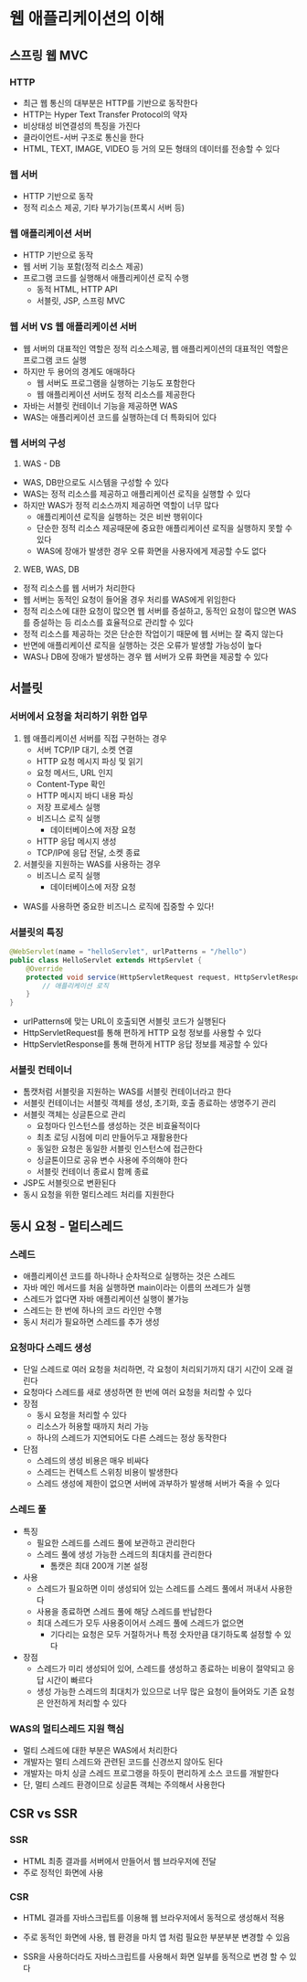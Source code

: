 # 웹 애플리케이션의 이해
## 스프링 웹 MVC
### HTTP
- 최근 웹 통신의 대부분은 HTTP를 기반으로 동작한다
- HTTP는 Hyper Text Transfer Protocol의 약자
- 비상태성 비연결성의 특징을 가진다
- 클라이언트-서버 구조로 통신을 한다
- HTML, TEXT, IMAGE, VIDEO 등 거의 모든 형태의 데이터를 전송할 수 있다

### 웹 서버
- HTTP 기반으로 동작
- 정적 리소스 제공, 기타 부가기능(프록시 서버 등)

### 웹 애플리케이션 서버
- HTTP 기반으로 동작
- 웹 서버 기능 포함(정적 리소스 제공)
- 프로그램 코드를 실행해서 애플리케이션 로직 수행
  - 동적 HTML, HTTP API
  - 서블릿, JSP, 스프링 MVC

### 웹 서버 VS 웹 애플리케이션 서버
- 웹 서버의 대표적인 역할은 정적 리소스제공, 웹 애플리케이션의 대표적인 역할은 프로그램 코드 실행
- 하지만 두 용어의 경계도 애매하다
  - 웹 서버도 프로그램을 실행하는 기능도 포함한다
  - 웹 애플리케이션 서버도 정적 리소스를 제공한다
- 자바는 서블릿 컨테이너 기능을 제공하면 WAS
- WAS는 애플리케이션 코드를 실행하는데 더 특화되어 있다

### 웹 서버의 구성
1. WAS - DB
- WAS, DB만으로도 시스템을 구성할 수 있다
- WAS는 정적 리소스를 제공하고 애플리케이션 로직을 실행할 수 있다
- 하지만 WAS가 정적 리소스까지 제공하면 역할이 너무 많다
  - 애플리케이션 로직을 실행하는 것은 비싼 행위이다
  - 단순한 정적 리소스 제공때문에 중요한 애플리케이션 로직을 실행하지 못할 수 있다
  - WAS에 장애가 발생한 경우 오류 화면을 사용자에게 제공할 수도 없다

2. WEB, WAS, DB
- 정적 리소스를 웹 서버가 처리한다
- 웹 서버는 동적인 요청이 들어올 경우 처리를 WAS에게 위임한다
- 정적 리소스에 대한 요청이 많으면 웹 서버를 증설하고, 동적인 요청이 많으면 WAS를 증설하는 등 리소스를 효율적으로 관리할 수 있다
- 정적 리소스를 제공하는 것은 단순한 작업이기 때문에 웹 서버는 잘 죽지 않는다
- 반면에 애플리케이션 로직을 실행하는 것은 오류가 발생할 가능성이 높다
- WAS나 DB에 장애가 발생하는 경우 웹 서버가 오류 화면을 제공할 수 있다

## 서블릿
### 서버에서 요청을 처리하기 위한 업무
1. 웹 애플리케이션 서버를 직접 구현하는 경우
   - 서버 TCP/IP 대기, 소켓 연결
   - HTTP 요청 메시지 파싱 및 읽기
   - 요청 메서드, URL 인지
   - Content-Type 확인
   - HTTP 메시지 바디 내용 파싱
   - 저장 프로세스 실행
   - 비즈니스 로직 실행
     - 데이터베이스에 저장 요청
   - HTTP 응답 메시지 생성 
   - TCP/IP에 응답 전달, 소켓 종료
2. 서블릿을 지원하는 WAS를 사용하는 경우
   - 비즈니스 로직 실행
       - 데이터베이스에 저장 요청

- WAS를 사용하면 중요한 비즈니스 로직에 집중할 수 있다!

### 서블릿의 특징

```java
@WebServlet(name = "helloServlet", urlPatterns = "/hello")
public class HelloServlet extends HttpServlet {
    @Override
    protected void service(HttpServletRequest request, HttpServletResponse resopnse) {
        // 애플리케이션 로직
    }
}
```
- urlPatterns에 맞는 URL이 호출되면 서블릿 코드가 실행된다
- HttpServletRequest를 통해 편하게 HTTP 요청 정보를 사용할 수 있다
- HttpServletResponse를 통해 편하게 HTTP 응답 정보를 제공할 수 있다

### 서블릿 컨테이너
- 톰캣처럼 서블릿을 지원하는 WAS를 서블릿 컨테이너라고 한다
- 서블릿 컨테이너는 서블릿 객체를 생성, 초기화, 호출 종료하는 생명주기 관리
- 서블릿 객체는 싱글톤으로 관리
  - 요청마다 인스턴스를 생성하는 것은 비효율적이다
  - 최초 로딩 시점에 미리 만들어두고 재활용한다
  - 동일한 요청은 동일한 서블릿 인스턴스에 접근한다
  - 싱글톤이므로 공유 변수 사용에 주의해야 한다
  - 서블릿 컨테이너 종료시 함께 종료
- JSP도 서블릿으로 변환된다
- 동시 요청을 위한 멀티스레드 처리를 지원한다

## 동시 요청 - 멀티스레드
### 스레드
- 애플리케이션 코드를 하나하나 순차적으로 실행하는 것은 스레드
- 자바 메인 메서드를 처음 실행하면 main이라는 이름의 쓰레드가 실행
- 스레드가 없다면 자바 애플리케이션 실행이 불가능
- 스레드는 한 번에 하나의 코드 라인만 수행
- 동시 처리가 필요하면 스레드를 추가 생성

### 요청마다 스레드 생성
- 단일 스레드로 여러 요청을 처리하면, 각 요청이 처리되기까지 대기 시간이 오래 걸린다
- 요청마다 스레드를 새로 생성하면 한 번에 여러 요청을 처리할 수 있다
- 장점
  - 동시 요청을 처리할 수 있다
  - 리소스가 허용할 때까지 처리 가능
  - 하나의 스레드가 지연되어도 다른 스레드는 정상 동작한다
- 단점
  - 스레드의 생성 비용은 매우 비싸다
  - 스레드는 컨텍스트 스위칭 비용이 발생한다
  - 스레드 생성에 제한이 없으면 서버에 과부하가 발생해 서버가 죽을 수 있다

### 스레드 풀
- 특징
  - 필요한 스레드를 스레드 풀에 보관하고 관리한다
  - 스레드 풀에 생성 가능한 스레드의 최대치를 관리한다
    - 톰캣은 최대 200개 기본 설정
- 사용  
  - 스레드가 필요하면 이미 생성되어 있는 스레드를 스레드 풀에서 꺼내서 사용한다
  - 사용을 종료하면 스레드 풀에 해당 스레드를 반납한다
  - 최대 스레드가 모두 사용중이어서 스레드 풀에 스레드가 없으면
    - 기다리는 요청은 모두 거절하거나 특정 숫자만큼 대기하도록 설정할 수 있다
- 장점
  - 스레드가 미리 생성되어 있어, 스레드를 생성하고 종료하는 비용이 절약되고 응답 시간이 빠르다
  - 생성 가능한 스레드의 최대치가 있으므로 너무 많은 요청이 들어와도 기존 요청은 안전하게 처리할 수 있다

### WAS의 멀티스레드 지원 핵심
- 멀티 스레드에 대한 부분은 WAS에서 처리한다
- 개발자는 멀티 스레드와 관련된 코드를 신경쓰지 않아도 된다
- 개발자는 마치 싱글 스레드 프로그랭을 하듯이 편리하게 소스 코드를 개발한다
- 단, 멀티 스레드 환경이므로 싱글톤 객체는 주의해서 사용한다

## CSR vs SSR
### SSR
- HTML 최종 결과를 서버에서 만들어서 웹 브라우저에 전달
- 주로 정적인 화면에 사용

### CSR
- HTML 결과를 자바스크립트를 이용해 웹 브라우저에서 동적으로 생성해서 적용
- 주로 동적인 화면에 사용, 웹 환경을 마치 앱 처럼 필요한 부분부분 변경할 수 있음

- SSR을 사용하더라도 자바스크립트를 사용해서 화면 일부를 동적으로 변경 할 수 있다
